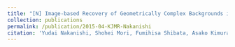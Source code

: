 ```yaml
---
title: "[N] Image-based Recovery of Geometrically Complex Backgrounds in Diminished Reality (2) -Capturing Light Fields Data Using a Handheld Camera-"
collection: publications
permalink: /publication/2015-04-KJMR-Nakanishi
citation: 'Yudai Nakanishi, Shohei Mori, Fumihisa Shibata, Asako Kimura, and Hideyuki Tamura, &quot;Image-based Recovery of Geometrically Complex Backgrounds in Diminished Reality (2) -Capturing Light Fields Data Using a Handheld Camera-&quot; <i>USB Memory Proc. the 8th Korea-Japan Workshop on Mixed Reality (KJMR)</i> (2015.4)'
---
```


<!--
externalurl: 'url'
paperurl: 'url'
youtubeurl: 'url'
presentationurl: 'url'
githuburl: 'url'
note: blah blah
-->